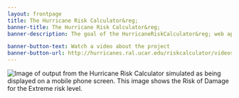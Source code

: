 ```yaml
---
layout: frontpage
title: The Hurricane Risk Calculator&reg;
banner-title: The Hurricane Risk Calculator&reg;
banner-description: The goal of the HurricaneRiskCalculator&reg; web app is to provide a localized and personalized assessment of the risks posed by hurricane winds and then to translate this into a form that people can use to make informed decisions about their hurricane preparations. The HurricaneRiskCalculator&reg; web app will be pilot testing in the U.S. and Australia in 2021. To be notified when the web app is available, please [Sign-up here](https://groups.google.com/a/ucar.edu/forum/#!forum/riskcalculator-updates/join)

banner-button-text: Watch a video about the project
banner-button-url: http://hurricanes.ral.ucar.edu/riskcalculator/videos/HRC_5.mp4
---
```


<img src="/images/risk_of_damage_extreme.png" alt="Image of output from the Hurricane Risk Calculator simulated as being displayed on a mobile phone screen. This image shows the Risk of Damage for the Extreme risk level. " style="display: block; margin: auto;">

<!-- This project has built a cloud-based data and content delivery infrastructure to support a wide range of mobile apps built around the new probabilistic risk framework of the HurricaneRiskCalculator&reg;. -->

<!-- <img src="/images/risk_comparison.png" alt="Image of output from the Hurricane Risk Calculator simulated as being displayed on a mobile phone screen. This image shows a comparison of the risks of various options rangding from sheltering in place to evacuating to a local shelter to evacuating to a distant location. Because evacuation by car also poses risks, the best option for this scenario would be for the resident to evacuate to a local shelter." style="display: block; margin: auto;"> -->
